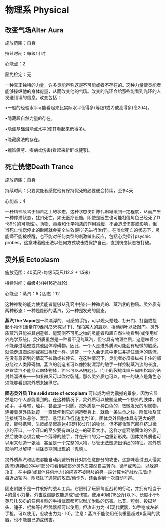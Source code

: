 # 物理系 Physical

## 改变气场Alter Aura

施放范围：自身

持续时间：每级1小时

心能点：2

豁免检定：无

一种真正独特的力量，许多灵能声称这是不可能或者不存在的。这种力量使灵能者能够操纵他的身体能量，从而改变他的气场。改变的光环会给那些能看到光环的人发送错误的信息。改变包括：

•一般的经验水平可能看起来比实际水平低得多(等级1或2)或高得多(高2d4)。

•隐藏超自然力量的存在。

•隐藏基础潜能点水平(使其看起来低得多)。

•隐藏魔法的存在。

•掩饰疲劳、疾病或伤害(看起来新鲜或健康)。

## 死亡恍惚Death Trance

施放范围：自身

持续时间：只要灵能者感觉他有保持假死的必要便会持续，至多4天

心能点：4

一种精神凌驾于物质之上的状态，这种状态使新陈代谢减缓到一定程度，从而产生一种停滞状态，犹如死亡。如无医疗设施，即使是医生也可能相信角色已经死了(1
-89%的可能性)。药物、毒素和化学物质的作用减缓，不会造成伤害或影响，但当死亡恍惚停止的瞬间就会完全生效(除非先进行治疗)。在类似死亡的状态下，灵能师不能被唤醒，也不能对任何类型的刺激做出反应，包括心灵探针psychic
probes。这意味着他无法以任何方式攻击或保护自己，直到恍惚状态被打破。

## 灵外质 Ectoplasm

施放范围：40英尺+每级5英尺(12.2 + 1.5米)

持续时间：每级4分钟(16近战轮)

心能点：蒸汽：6；固态：12

这种神秘的能力使灵能者能够从孔窍中挤出一种微光的、蒸汽状的物质。灵外质有两种形态：一种是隐形的蒸汽，另一种是发光的固态。

**蒸汽The
Vapor**是一种漂浮的、可感的手指，可以熄灭蜡烛、打开门、打翻或捡起小物体(重量在9盎司/255克以下)、轻拍某人的肩膀、摇动树叶以及敲门。灵外质蒸汽只能被其创造者、能观测不可见之物的灵能者和超自然生物看到(或使用红外光学系统)。灵外质虽然是一种看不见的蒸汽，但它具有物理性质，这意味着它不能穿过墙壁或其他固体障碍物。因此，一个人走进外质流可能会有轻微的触感，就像走进蜘蛛网或擦过棉球一样。通常，一个人会无意中走进并抓住漂浮的质流，在没有意识到的情况下拉动或拉伸它。在这种情况下，灵能者必须操纵被卡住的部分绕过人类障碍物。蒸汽的创造者可以像控制漂浮的触手一样控制蒸汽流的长度。尽管蒸汽不能穿过固体物体，但它可以从钥匙孔、门下的裂缝或窗户周围松动的密封处溜进来——如果微风可以吹过裂缝，那么灵外质也可以。唯一的缺点是角色必须能够看到灵外质来操纵它。

**固态灵外质 The solid state of ectoplasm**
可以成为极为震撼的景象，因为它显然是每个人都能看到的。在这种情况下，灵外质可以被塑造成一个额外的肢体，例如手，手与臂，触手，甚至是一只脚。灵外质是一种白色的、微微发光的附属物，连接着灵外质轨迹，一直延伸到它的创造者身上，就像一条生命之线。附属物及其连接线可以悬停、漂浮、悬浮和飞行(速度为18)。固体灵外质肢体具有更大的强度，能够携带、举起或举起高达40磅(18公斤)的物体，但不能像蒸汽那样挤过微小的开口。一个开口的至少要有四分之一的硬币大小，这样才能容纳固体的外质，然后肢体必须变成一个薄薄的触手，并在开口的另一边重新形成。固体灵外质也可以用来创造一张脸，甚至是一个完整的人物，尽管无法塑造出详细的特征。灵外质影响可以解释一些降灵期间出现的「鬼魂」。

灵外质蒸汽和固态都能自动闪避所有针对其任意部分的攻击。这意味着试图入侵灵质流/连接线的中间部分将看到那部分灵外质突然自主转向、循环或弯曲，以躲避攻击。在中段(或其他任何地方)的闪避不被附肢的另一端计算为近战攻击/动作。每近战轮内，附肢除了通常的攻击/动作外，还会得到一次自动闪避。

固态附肢不是一件很好的战斗工具。它限制了玩家每近战轮的行动，并拥有相当于4的最小力量。外击或踢腿仅能造成1点伤害。使用40磅(18公斤)以下、长度小于5英尺(1.5米)的任何类型的手持武器都可以增加附肢的伤害。匕首、短剑、投掷斧头、锤子、棍棒等小型武器都可以使用，但攻击力为-4(现代武器，如手枪或左轮手枪，可以使用，但攻击力为-
10)。注意：蒸汽不能使用任何重量超过9盎司的武器，也不能自己造成伤害。
